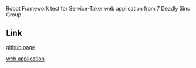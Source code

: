 Robot Framework test for Service-Taker web application from 7 Deadly Sins Group

## Link

[github page](https://github.com/Sahanon-P/service-taker)

[web application](https://service-taker.vercel.app/)
